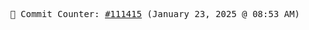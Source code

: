 <p align="center">
    <samp>
        📮 Commit Counter: <a href="https://github.com/Javascript-void0/Javascript-void0/commits/main">#111415</a> (January 23, 2025 @ 08:53 AM)
    </samp>
</p>
